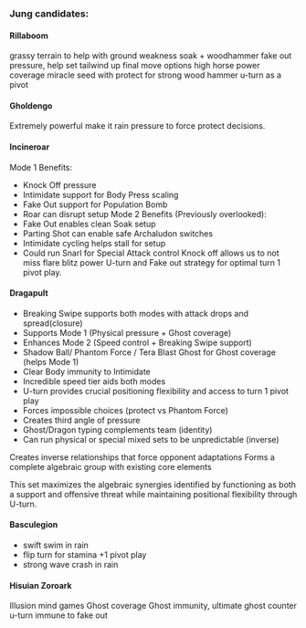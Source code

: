 
### Jung candidates:

#### Rillaboom
grassy terrain to help with ground weakness
soak + woodhammer
fake out pressure, help set tailwind up
final move options
high horse power coverage
miracle seed with protect for strong wood hammer
u-turn as a pivot

#### Gholdengo
Extremely powerful make it rain pressure to force protect decisions.

#### Incineroar
Mode 1 Benefits:
- Knock Off pressure
- Intimidate support for Body Press scaling
- Fake Out support for Population Bomb
- Roar can disrupt setup
Mode 2 Benefits (Previously overlooked):
- Fake Out enables clean Soak setup
- Parting Shot can enable safe Archaludon switches
- Intimidate cycling helps stall for setup
- Could run Snarl for Special Attack control
Knock off allows us to not miss flare blitz power
U-turn and Fake out strategy for optimal turn 1 pivot play.

#### Dragapult
- Breaking Swipe supports both modes with attack drops and spread(closure)
- Supports Mode 1 (Physical pressure + Ghost coverage)
- Enhances Mode 2 (Speed control + Breaking Swipe support)
- Shadow Ball/ Phantom Force / Tera Blast Ghost for Ghost coverage (helps Mode 1)
- Clear Body immunity to Intimidate
- Incredible speed tier aids both modes
- U-turn provides crucial positioning flexibility and access to turn 1 pivot play
- Forces impossible choices (protect vs Phantom Force)
- Creates third angle of pressure
- Ghost/Dragon typing complements team (identity)
- Can run physical or special mixed sets to be unpredictable (inverse)

Creates inverse relationships that force opponent adaptations
Forms a complete algebraic group with existing core elements

This set maximizes the algebraic synergies identified by functioning as both a support and offensive threat while maintaining positional flexibility through U-turn.

#### Basculegion
- swift swim in rain
- flip turn for stamina +1 pivot play
- strong wave crash in rain

#### Hisuian Zoroark
Illusion mind games
Ghost coverage
Ghost immunity, ultimate ghost counter
u-turn
immune to fake out
